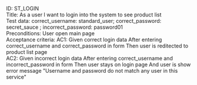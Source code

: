 ID: ST_LOGIN  
Title: As a user I want to login into the system to see product list   
Test data: correct_username: standard_user; correct_password: secret_sauce  ; incorrect_password: password01  
Preconditions: User open main page  
Acceptance criteria:
AC1: Given correct login data After entering correct_username and correct_password in form Then user is reditected to product list page  
AC2: Given incorrect login data After entering correct_username and incorrect_password in form Then user stays on login page And user is show error message "Username and password do not match any user in this service"  
